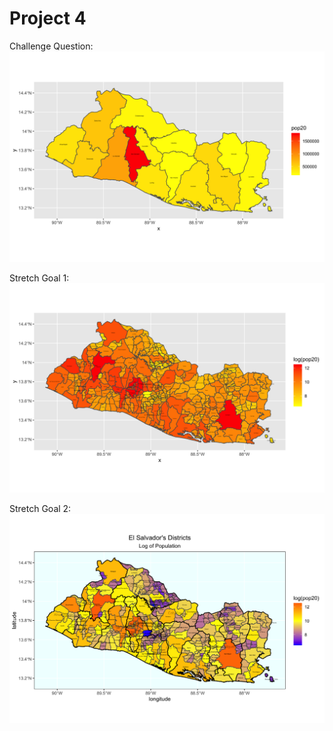 # Project 4

Challenge Question: 
![](slv_sf_adm1.png)

Stretch Goal 1: 
![](slv_sf_adm2.png)

Stretch Goal 2:
![](ggplotslv_adm2.png)
